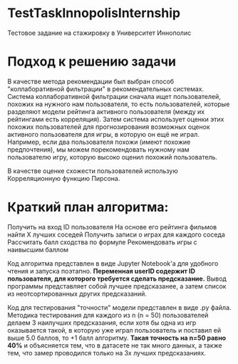 # TestTaskInnopolisInternship
Тестовое задание на стажировку в Университет Иннополис

# Подход к решению задачи
В качестве метода рекомендации был выбран способ "коллаборативной фильтрации" в рекомендательных системах.
Система коллаборативной фильтрации сначала ищет пользователей, похожих на нужного нам пользователя, то есть пользователей, которые разделяют модели рейтинга активного пользователя (между их рейтингами есть корреляция). 
Затем система использует оценки этих похожих пользователей для прогнозирования возможных оценок активного пользователя для игры, в которую он ещё не играл. 
Например, если два пользователя похожи (имеют похожие предпочтения), мы можем порекомендовать нужному нам пользователю игру, которую высоко оценил похожий пользователь.

В качестве оценке схожести пользователей использую Корреляционную функцию Пирсона.

# Краткий план алгоритма:
  Получить на вход ID пользователя
  На основе его рейтинга фильмов найти X лучших соседей
  Получить записи о играх для каждого соседа
  Рассчитать балл сходства по формуле
  Рекомендовать игры с наивысшим баллом
  
 Код алгоритма представлен в виде Jupyter Notebook'a для удобного чтения и запуска поэтапно.
 **Переменная userID содержит ID пользователя, для которого требуется сделать предсказание.**
 Вывод программы представляет собой лучшее предсказанее, а затем список из неотсортированных других предсказаний.
  
 Код для тестирования "точности" модели представлен в виде .py файла.
 Методика тестирования для каждого из n (n = 50) пользователей делаем 3 наилучших предсказания, если хотя бы одна из игр оказывается такой, в которую уже играл пользователь и поставил ей выше 5.0 баллов, то +1 балл алгоритму.
 **Такая точность на n=50 равно 40%** и объясняется тем, что в датасете не так много данных, а также тем, что замер проводился только на 3х лучших предсказаниях.
 
